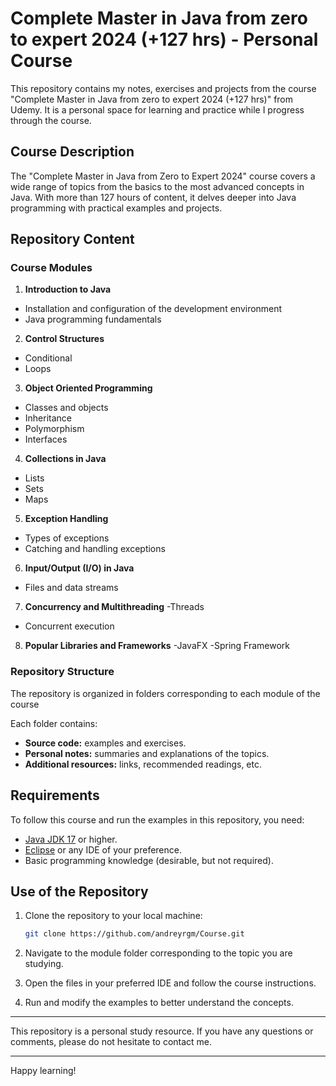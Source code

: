 # Complete Master in Java from zero to expert 2024 (+127 hrs) - Personal Course

This repository contains my notes, exercises and projects from the course "Complete Master in Java from zero to expert 2024 (+127 hrs)" from Udemy. It is a personal space for learning and practice while I progress through the course.

## Course Description

The "Complete Master in Java from Zero to Expert 2024" course covers a wide range of topics from the basics to the most advanced concepts in Java. With more than 127 hours of content, it delves deeper into Java programming with practical examples and projects.

## Repository Content

### Course Modules

1. **Introduction to Java**
 - Installation and configuration of the development environment
 - Java programming fundamentals

2. **Control Structures**
 - Conditional
 - Loops

3. **Object Oriented Programming**
 - Classes and objects
 - Inheritance
 - Polymorphism
 - Interfaces

4. **Collections in Java**
 - Lists
 - Sets
 - Maps

5. **Exception Handling**
 - Types of exceptions
 - Catching and handling exceptions

6. **Input/Output (I/O) in Java**
 - Files and data streams

7. **Concurrency and Multithreading**
 -Threads
 - Concurrent execution

8. **Popular Libraries and Frameworks**
 -JavaFX
 -Spring Framework

### Repository Structure

The repository is organized in folders corresponding to each module of the course


Each folder contains:
- **Source code:** examples and exercises.
- **Personal notes:** summaries and explanations of the topics.
- **Additional resources:** links, recommended readings, etc.

## Requirements

To follow this course and run the examples in this repository, you need:

- [Java JDK 17](https://www.oracle.com/java/technologies/javase-jdk17-downloads.html) or higher.
- [Eclipse](https://www.eclipse.org/downloads/) or any IDE of your preference.
- Basic programming knowledge (desirable, but not required).

## Use of the Repository

1. Clone the repository to your local machine:
   ```bash
   git clone https://github.com/andreyrgm/Course.git

3. Navigate to the module folder corresponding to the topic you are studying.

4. Open the files in your preferred IDE and follow the course instructions.

5. Run and modify the examples to better understand the concepts.

---

This repository is a personal study resource. If you have any questions or comments, please do not hesitate to contact me.

---

Happy learning!
